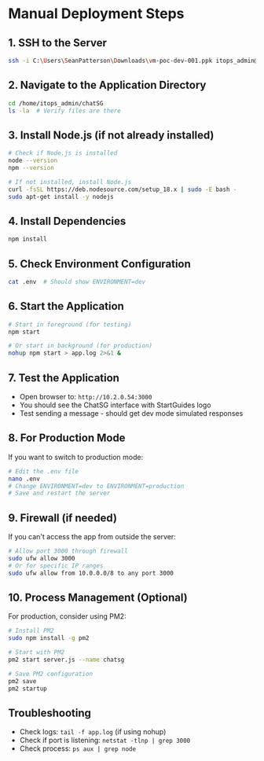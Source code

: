 # Manual Deployment Steps

## 1. SSH to the Server
```bash
ssh -i C:\Users\SeanPatterson\Downloads\vm-poc-dev-001.ppk itops_admin@10.2.0.54
```

## 2. Navigate to the Application Directory
```bash
cd /home/itops_admin/chatSG
ls -la  # Verify files are there
```

## 3. Install Node.js (if not already installed)
```bash
# Check if Node.js is installed
node --version
npm --version

# If not installed, install Node.js
curl -fsSL https://deb.nodesource.com/setup_18.x | sudo -E bash -
sudo apt-get install -y nodejs
```

## 4. Install Dependencies
```bash
npm install
```

## 5. Check Environment Configuration
```bash
cat .env  # Should show ENVIRONMENT=dev
```

## 6. Start the Application
```bash
# Start in foreground (for testing)
npm start

# Or start in background (for production)
nohup npm start > app.log 2>&1 &
```

## 7. Test the Application
- Open browser to: `http://10.2.0.54:3000`
- You should see the ChatSG interface with StartGuides logo
- Test sending a message - should get dev mode simulated responses

## 8. For Production Mode
If you want to switch to production mode:
```bash
# Edit the .env file
nano .env
# Change ENVIRONMENT=dev to ENVIRONMENT=production
# Save and restart the server
```

## 9. Firewall (if needed)
If you can't access the app from outside the server:
```bash
# Allow port 3000 through firewall
sudo ufw allow 3000
# Or for specific IP ranges
sudo ufw allow from 10.0.0.0/8 to any port 3000
```

## 10. Process Management (Optional)
For production, consider using PM2:
```bash
# Install PM2
sudo npm install -g pm2

# Start with PM2
pm2 start server.js --name chatsg

# Save PM2 configuration
pm2 save
pm2 startup
```

## Troubleshooting
- Check logs: `tail -f app.log` (if using nohup)
- Check if port is listening: `netstat -tlnp | grep 3000`
- Check process: `ps aux | grep node` 